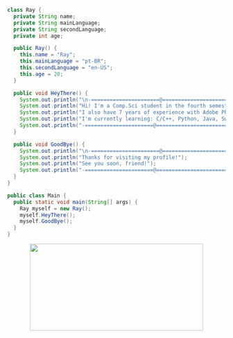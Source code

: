 ```java
class Ray {
  private String name;
  private String mainLanguage;
  private String secondLanguage;
  private int age;

  public Ray() {
    this.name = "Ray";
    this.mainLanguage = "pt-BR";
    this.secondLanguage = "en-US";
    this.age = 20;
  }

  public void HeyThere() {
    System.out.println("\n-======================@==========================-");
    System.out.println("Hi! I'm a Comp.Sci student in the fourth semester at UFES.");
    System.out.println("I also have 7 years of experience with Adobe Photoshop.");
    System.out.println("I'm currently learning: C/C++, Python, Java, Swift.");
    System.out.println("-======================@==========================-\n");
  }

  public void GoodBye() {
    System.out.println("\n-======================@==========================-");
    System.out.println("Thanks for visiting my profile!");
    System.out.println("See you soon, friend!");
    System.out.println("-======================@==========================-\n");
  }
}

public class Main {
  public static void main(String[] args) {
    Ray myself = new Ray();
    myself.HeyThere();
    myself.GoodBye();
  }
}

```
<p align="center">
  <!-- <img width="600" height="200" src="https://github-readme-stats.vercel.app/api?username=raonytog&show_icons=true&theme=github_dark"> -->
  <img width="400" height="200" src="https://github-readme-stats.vercel.app/api/top-langs/?username=raonytog&size_weight=0.0005&count_weight=0.3&layout=compact&theme=github_dark">
</p>


<div id="header" align="center">
  <img src="https://komarev.com/ghpvc/?username=raonytog&style=for-the-badge&color=blue" alt=""/>
</div>




